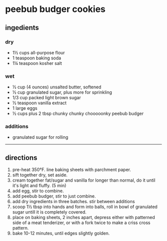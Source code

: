 # peebub budger cookies

## ingedients

### dry

- 1½ cups all-purpose flour
- 1 teaspoon baking soda
- 1¼ teaspoon kosher salt

### wet

- ½ cup (4 ounces) unsalted butter, softened
- ½ cup granulated sugar, plus more for sprinkling
- 1/3 cup packed light brown sugar
- ½ teaspoon vanilla extract
- 1 large eggs
- ½ cups plus 2 tbsp chunky chunky chooooonky peebub budger

### additions

- granulated sugar for rolling

---

## directions

1. pre-heat 350°F. line baking sheets with parchment paper.
1. sift together dry, set aside.
1. cream together fat/sugar and vanilla for longer than normal, do it until it's light and fluffy. (5 min)
1. add egg, stir to combine.
1. add peebub budger, stir to just combine.
1. add dry ingredients in three batches. stir between additions
1. scoop 1½ tbsp into hands and form into balls, roll in bowl of granulated sugar untill it is completely covered.
1. place on baking sheets, 2 inches apart, depress either with patterned side of a meat tenderizer, or with a fork twice to make a criss cross pattern.
1. bake 10-12 minutes, until edges slightly golden.
